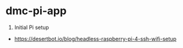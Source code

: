 # dmc-pi-app

1. Initial Pi setup

- https://desertbot.io/blog/headless-raspberry-pi-4-ssh-wifi-setup
